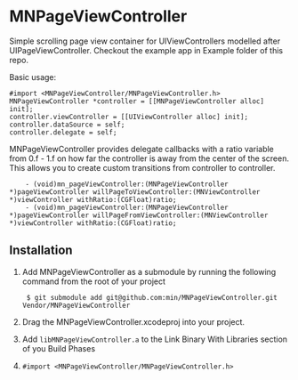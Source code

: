# MNPageViewController

Simple scrolling page view container for UIViewControllers modelled after UIPageViewController. Checkout the example app in Example folder of this repo.

Basic usage:

    #import <MNPageViewController/MNPageViewController.h>
    MNPageViewController *controller = [[MNPageViewController alloc] init];
    controller.viewController = [[UIViewController alloc] init];
  	controller.dataSource = self;
  	controller.delegate = self;

MNPageViewController provides delegate callbacks with a ratio variable from 0.f - 1.f on how far the controller is away from the center of the screen. This allows you to create custom transitions from controller to controller.
		
		- (void)mn_pageViewController:(MNPageViewController *)pageViewController willPageToViewController:(MNViewController *)viewController withRatio:(CGFloat)ratio;
		- (void)mn_pageViewController:(MNPageViewController *)pageViewController willPageFromViewController:(MNViewController *)viewController withRatio:(CGFloat)ratio;


## Installation

1. Add MNPageViewController as a submodule by running the following command from the root of your project

        $ git submodule add git@github.com:min/MNPageViewController.git Vendor/MNPageViewController
    
2. Drag the MNPageViewController.xcodeproj into your project.

3. Add `libMNPageViewController.a` to the Link Binary With Libraries section of you Build Phases

4. `#import <MNPageViewController/MNPageViewController.h>`

